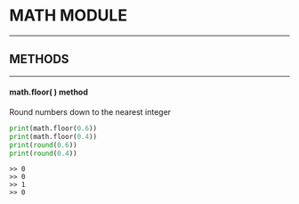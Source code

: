 # MATH MODULE


---


## METHODS


---


#### math.floor( ) method
Round numbers down to the nearest integer

```python
print(math.floor(0.6))
print(math.floor(0.4))
print(round(0.6))
print(round(0.4))
```
```
>> 0
>> 0
>> 1
>> 0
```
